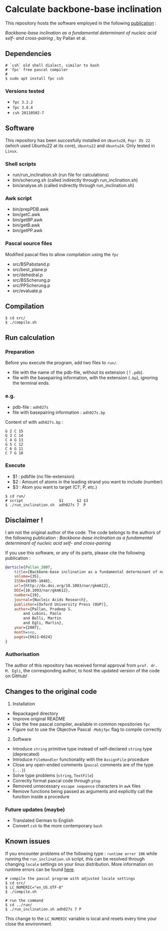 # Calculate backbone-base inclination 

This repository hosts the software employed in the following [publication](https://academic.oup.com/nar/article/35/19/6611/2402188) : 
 
*Backbone-base inclination as a fundamental determinant of nucleic acid self- and cross-pairing* , by Pallan et al.
## Dependencies

```shell
# `csh` old shell dialect, similar to bash
# `fpc` free pascal compiler
#
$ sudo apt install fpc csh
```
### Versions tested 
- `fpc 3.2.2`
- `fpc 3.0.4`
- `csh 20110502-7`

## Software
This repository has been succesfully installed on `Ubuntu20`, `Pop! OS 22` (which used Ubuntu22 at its core), `Ubuntu22` and `Ubuntu24`. Only tested in `Linux`.

### Shell scripts

- run/run_inclination.sh (run file for calculations)
- bin/scherung.sh (called indirectly through run_inclination.sh)
- bin/analyse.sh (called indirectly through run_inclination.sh)

### Awk script
- bin/prepPDB.awk
- bin/getC.awk
- bin/getBP.awk
- bin/getB.awk
- bin/getPP.awk

### Pascal source files
Modified pascal files to allow compilation using the `fpc`
- src/BSPabstand.p
- src/best_plane.p
- src/dehedral.p
- src/BSScherung.p
- src/PPScherung.p
- src/evaluate.p
		
## Compilation
```shell
$ cd src/
$ ./compile.sh
```

## Run calculation

### Preparation

Before you execute the program, add two files to `run/`.

- file with the name of the pdb-file, without its extension ( ! `.pdb`).
- file with the basepairing information, with the extension (`.bp`), ignoring the terminal ends.

### e.g.
- pdb-file : `adh027s`
- file with basepairing information : `adh027s.bp`

Content of with `adh027s.bp` :
```
G 2 C 15
G 3 C 14
C 4 G 13
G 5 C 12
C 6 G 11
C 7 G 10
```

###	Execute 
 
- $1 : pdbfile (no file-extension)
- $2 : Amount of atoms in the leading strand you want to include (number)
- $3 : Atom you want to target (C1', P, etc.)
```shell
$ cd run/
# script                $1      $2 $3
$ ./run_inclination.sh  adh027s 7  P
```

## Disclaimer !

I am not the original author of the code. The code belongs to the authors of the following publication : 
*Backbone-base inclination as a fundamental determinant of nucleic acid self- and cross-pairing*

If you use this software, or any of its parts, please cite the following publication : 
```bib
@article{Pallan_2007,
    title={Backbone-base inclination as a fundamental determinant of nucleic acid self- and cross-pairing},
    volume={35},
    ISSN={0305-1048},
    url={http://dx.doi.org/10.1093/nar/gkm612},
    DOI={10.1093/nar/gkm612},
    number={19},
    journal={Nucleic Acids Research},
    publisher={Oxford University Press (OUP)},
    author={Pallan, Pradeep S.
        and Lubini, Paolo
        and Bolli, Martin
        and Egli, Martin},
    year={2007},
    month=sep,
    pages={6611–6624}
}
```

### Authorisation
The author of this repository has received formal approval from `prof. dr. M. Egli`, the corresponding author, to host the updated version of the code on GitHub!

## Changes to the original code
1. Installation
- Repackaged directory
- Improve original README
- Use the free pascal compiler, available in common repositories `fpc`
- Figure out to use the Objective Pascal `-Mobjfpc` flag to compile correctly

2. Software
- Introduce `string` primitive type instead of self-declared `string` type (deprecated)
- Introduce `FileHandler` functionality with the `AssignFile` procedure
- Close any open-ended comments (`pascal` comments are of the type `{...}`)
- Solve type problems (`string`, `TextFile`)
- Correctly format pascal code through `ptop`
- Removed unnecessary `escape sequence` characters in `awk` files
- Remove functions being passed as arguments and explicitly call the function inside a procedure


### Future updates (maybe)
- Translated German to English
- Convert `csh` to the more contemporary `bash`



## Known issues
If you encounter problems of the following type : `runtime error 106` while running the `run_inclination.sh` script, this can be resolved through changing `locale` settings on your linux distribution. More information on runtime errors can be found [here](https://www.freepascal.org/docs-html/user/userap4.html).
```shell
# compile the pascal program with adjusted locale settings
$ cd src/
$ LC_NUMERIC="en_US.UTF-8"
$ ./compile.sh 

# run the command 
$ cd ../run/
$ ./run_inclination.sh adh027s 7 P
```
This change to the `LC_NUMERIC` variable is local and resets every time your close the environment.
